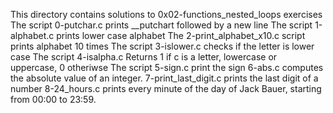 This directory contains solutions to 0x02-functions_nested_loops exercises
The script 0-putchar.c prints __putchart followed by a new line
The script 1-alphabet.c prints lower case alphabet
The 2-print_alphabet_x10.c script prints alphabet 10 times
The script 3-islower.c checks if the letter is lower case
The script 4-isalpha.c Returns 1 if c is a letter, lowercase or uppercase, 0 otheriwse
The script 5-sign.c print the sign 
6-abs.c computes the absolute value of an integer.
7-print_last_digit.c prints the last digit of a number
8-24_hours.c prints every minute of the day of Jack Bauer, starting from 00:00 to 23:59.
